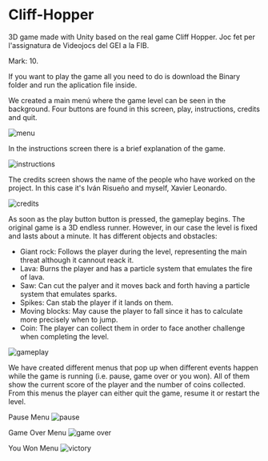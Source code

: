 # Cliff-Hopper

3D game made with Unity based on the real game Cliff Hopper. Joc fet per l'assignatura de Videojocs del GEI a la FIB. 

Mark: 10.

If you want to play the game all you need to do is download the Binary folder and run the aplication file inside.

We created a main menú where the game level can be seen in the background. Four buttons are found in this screen, play, instructions, credits and quit.

![menu](https://github.com/Xasyo/Cliff-Hopper/assets/93864076/7a1968ac-8757-498b-8f76-78251b3d2cda)


In the instructions screen there is a brief explanation of the game.

![instructions](https://github.com/Xasyo/Cliff-Hopper/assets/93864076/8f7b4da9-918b-49d1-aa6c-7c1bf59515ea)


The credits screen shows the name of the people who have worked on the project. In this case it's Iván Risueño and myself, Xavier Leonardo.

![credits](https://github.com/Xasyo/Cliff-Hopper/assets/93864076/aef5d07a-9c85-4ddd-98ec-e8f392257ec1)


As soon as the play button button is pressed, the gameplay begins. The original game is a 3D endless runner. However, in our case the level is fixed and lasts about a minute. It has different objects and obstacles:
- Giant rock: Follows the player during the level, representing the main threat although it cannout reack it.
- Lava: Burns the player and has a particle system that emulates the fire of lava.
- Saw: Can cut the palyer and it moves back and forth having a particle system that emulates sparks.
- Spikes: Can stab the player if it lands on them.
- Moving blocks: May cause the player to fall since it has to calculate more precisely when to jump.
- Coin: The player can collect them in order to face another challenge when completing the level.

![gameplay](https://github.com/Xasyo/Cliff-Hopper/assets/93864076/775e3f5f-b525-41de-9865-f5adc96a3b42)


We have created different menus that pop up when different events happen while the game is running (i.e. pause, game over or you won). All of them show the current score of the player and the number of coins collected. From this menus the player can either quit the game, resume it or restart the level.

Pause Menu
![pause](https://github.com/Xasyo/Cliff-Hopper/assets/93864076/b5aea2e0-29c4-440e-9024-724676c362fc)

Game Over Menu
![game over](https://github.com/Xasyo/Cliff-Hopper/assets/93864076/176557fd-954c-45e7-957f-b60174ee8ee3)

You Won Menu
![victory](https://github.com/Xasyo/Cliff-Hopper/assets/93864076/aacc4877-ccf1-440c-bc5b-4557e77e075d)

